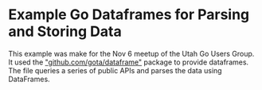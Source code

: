 # Example Go Dataframes for Parsing and Storing Data

This example was make for the Nov 6 meetup of the Utah Go Users Group. It used the ["github.com/gota/dataframe"]("github.com/gota/dataframe") package to provide dataframes. The file queries a series of public APIs and parses the data using DataFrames.
